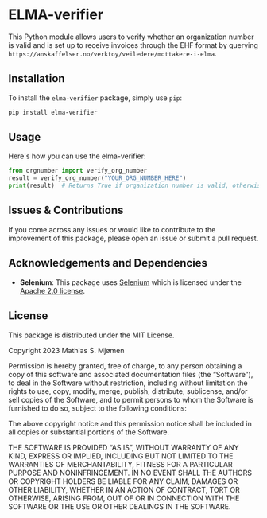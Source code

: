 # ELMA-verifier

This Python module allows users to verify whether an organization number is valid and is set up to receive invoices through the EHF format by querying `https://anskaffelser.no/verktoy/veiledere/mottakere-i-elma`.

## Installation
To install the `elma-verifier` package, simply use `pip`:

```bash
pip install elma-verifier
```

## Usage
Here's how you can use the elma-verifier:

```python
from orgnumber import verify_org_number
result = verify_org_number("YOUR_ORG_NUMBER_HERE")
print(result)  # Returns True if organization number is valid, otherwise False
```

## Issues & Contributions
If you come across any issues or would like to contribute to the improvement of this package, please open an issue or submit a pull request.

## Acknowledgements and Dependencies

- **Selenium**: This package uses [Selenium](https://www.selenium.dev/) which is licensed under the [Apache 2.0 license](https://www.apache.org/licenses/LICENSE-2.0).

## License
This package is distributed under the MIT License.

Copyright 2023 Mathias S. Mjømen

Permission is hereby granted, free of charge, to any person obtaining a copy of this software and associated documentation files (the “Software”), to deal in the Software without restriction, including without limitation the rights to use, copy, modify, merge, publish, distribute, sublicense, and/or sell copies of the Software, and to permit persons to whom the Software is furnished to do so, subject to the following conditions:

The above copyright notice and this permission notice shall be included in all copies or substantial portions of the Software.

THE SOFTWARE IS PROVIDED “AS IS”, WITHOUT WARRANTY OF ANY KIND, EXPRESS OR IMPLIED, INCLUDING BUT NOT LIMITED TO THE WARRANTIES OF MERCHANTABILITY, FITNESS FOR A PARTICULAR PURPOSE AND NONINFRINGEMENT. IN NO EVENT SHALL THE AUTHORS OR COPYRIGHT HOLDERS BE LIABLE FOR ANY CLAIM, DAMAGES OR OTHER LIABILITY, WHETHER IN AN ACTION OF CONTRACT, TORT OR OTHERWISE, ARISING FROM, OUT OF OR IN CONNECTION WITH THE SOFTWARE OR THE USE OR OTHER DEALINGS IN THE SOFTWARE.


